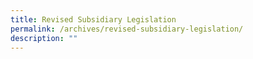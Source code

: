 ```yaml
---
title: Revised Subsidiary Legislation
permalink: /archives/revised-subsidiary-legislation/
description: ""
---
```

